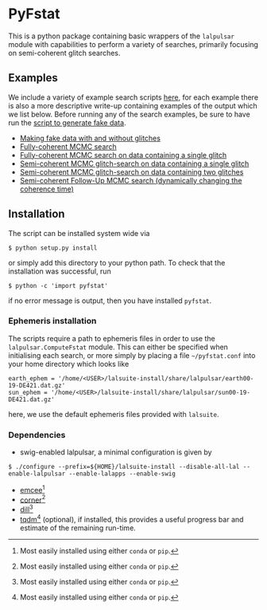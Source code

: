# PyFstat

This is a python package containing basic wrappers of the `lalpulsar` module
with capabilities to perform a variety of searches, primarily focusing on
semi-coherent glitch searches.

## Examples

We include a variety of example search scripts [here](examples), for each
example there is also a more descriptive write-up containing examples of the
output which we list below. Before running any of the search examples, be sure
to have run the [script to generate fake data](examples/make_fake_data.py).

* [Making fake data with and without glitches](docs/make_fake_data.md)
* [Fully-coherent MCMC search](docs/fully_coherent_search_using_MCMC.md)
* [Fully-coherent MCMC search on data containing a single glitch](docs/fully_coherent_search_using_MCMC_on_glitching_data.md)
* [Semi-coherent MCMC glitch-search on data containing a single glitch](docs/semi_coherent_glitch_search_using_MCMC_on_glitching_data.md)
* [Semi-coherent MCMC glitch-search on data containing two glitches](docs/semi_coherent_glitch_search_with_two_glitches_using_MCMC_on_glitching_data.md)
* [Semi-coherent Follow-Up MCMC search (dynamically changing the coherence time)](docs/follow_up.md)

## Installation

The script can be installed system wide via
```
$ python setup.py install
```
or simply add this directory to your python path. To check that the installation
was successful, run
```
$ python -c 'import pyfstat'
```
if no error message is output, then you have installed `pyfstat`.

### Ephemeris installation

The scripts require a path to ephemeris files in order to use the
`lalpulsar.ComputeFstat` module. This can either be specified when initialising
each search, or more simply by placing a file `~/pyfstat.conf` into your home
directory which looks like

```
earth_ephem = '/home/<USER>/lalsuite-install/share/lalpulsar/earth00-19-DE421.dat.gz'
sun_ephem = '/home/<USER>/lalsuite-install/share/lalpulsar/sun00-19-DE421.dat.gz'
```
here, we use the default ephemeris files provided with `lalsuite`.

### Dependencies

* swig-enabled lalpulsar, a minimal configuration is given by

```
$ ./configure --prefix=${HOME}/lalsuite-install --disable-all-lal --enable-lalpulsar --enable-lalapps --enable-swig
```

* [emcee](http://dan.iel.fm/emcee/current/)[^1]
* [corner](https://pypi.python.org/pypi/corner/)[^1]
* [dill](https://pypi.python.org/pypi/dill)[^1]
* [tqdm](https://pypi.python.org/pypi/tqdm)[^1] (optional), if installed, this
  provides a useful progress bar and estimate of the remaining run-time.

[^1]: Most easily installed using either `conda` or `pip`.

